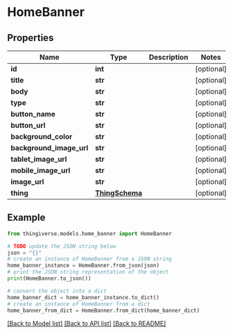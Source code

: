 # HomeBanner


## Properties

Name | Type | Description | Notes
------------ | ------------- | ------------- | -------------
**id** | **int** |  | [optional] 
**title** | **str** |  | [optional] 
**body** | **str** |  | [optional] 
**type** | **str** |  | [optional] 
**button_name** | **str** |  | [optional] 
**button_url** | **str** |  | [optional] 
**background_color** | **str** |  | [optional] 
**background_image_url** | **str** |  | [optional] 
**tablet_image_url** | **str** |  | [optional] 
**mobile_image_url** | **str** |  | [optional] 
**image_url** | **str** |  | [optional] 
**thing** | [**ThingSchema**](ThingSchema.md) |  | [optional] 

## Example

```python
from thingiverse.models.home_banner import HomeBanner

# TODO update the JSON string below
json = "{}"
# create an instance of HomeBanner from a JSON string
home_banner_instance = HomeBanner.from_json(json)
# print the JSON string representation of the object
print(HomeBanner.to_json())

# convert the object into a dict
home_banner_dict = home_banner_instance.to_dict()
# create an instance of HomeBanner from a dict
home_banner_from_dict = HomeBanner.from_dict(home_banner_dict)
```
[[Back to Model list]](../README.md#documentation-for-models) [[Back to API list]](../README.md#documentation-for-api-endpoints) [[Back to README]](../README.md)


